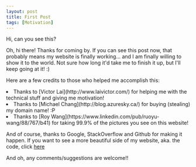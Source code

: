 ```yaml
---
layout: post
title: First Post
tags: [Motivation]
---
```


Hi, can you see this?

Oh, hi there! Thanks for coming by. 
If you can see this post now, that probably means my website is finally working... and I am finally willing to show it to the world. Not sure how long it'd take me to finish it up, but I'll keep going at it! :)

Here are a few credits to those who helped me accomplish this:
<li>Thanks to [Victor Lai](http://www.laivictor.com/) for helping me with the technical stuff and giving me motivation! </li>
<li>Thanks to [Michael Chang](http://blog.azuresky.ca/) for buying (stealing) my domain name! :P </li>
<li>Thanks to [Roy Wang](https://www.linkedin.com/pub/ruoyu-wang/88/767/b41) for taking 99.9% of the pictures you see on this website! </li>

And of course, thanks to Google, StackOverflow and Github for making it happen. If you want to see a more beautiful side of my website, aka. the code, click [here](https://github.com/Sally-Yang-Jing-Ou/Sally-Yang-Jing-Ou.github.io)

And oh, any comments/suggestions are welcome!!
